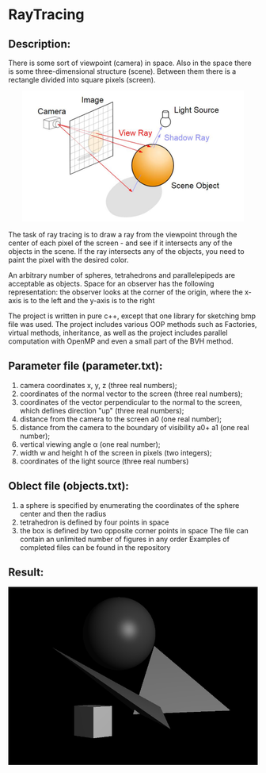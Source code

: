 # RayTracing
## Description:

There is some sort of viewpoint (camera) in space. Also in the space there is some three-dimensional structure (scene). Between them there is a rectangle divided into square pixels (screen).

<p align="center">
  <img src="screenshots/ray.png" alt="Ray Image">
</p>

The task of ray tracing is to draw a ray from the viewpoint through the center of each pixel of the screen - and see if it intersects any of the objects in the scene. If the ray intersects any of the objects, you need to paint the pixel with the desired color.

An arbitrary number of spheres, tetrahedrons and parallelepipeds are acceptable as objects. Space for an observer has the following representation: the observer looks at the corner of the origin, where the x-axis is to the left and the y-axis is to the right

The project is written in pure c++, except that one library for sketching bmp file was used.
The project includes various OOP methods such as Factories, virtual methods, inheritance, as well as the project includes parallel computation with OpenMP and even a small part of the BVH method.

## Parameter file (parameter.txt):
1) camera coordinates x, y, z (three real numbers);
2) coordinates of the normal vector to the screen (three real numbers);
3) coordinates of the vector perpendicular to the normal to the screen, which defines
direction "up" (three real numbers);
4) distance from the camera to the screen a0 (one real number);
5) distance from the camera to the boundary of visibility a0+ a1 (one real number); 
6) vertical viewing angle α (one real number);
7) width w and height h of the screen in pixels (two integers);
8) coordinates of the light source (three real numbers)

## Oblect file (objects.txt):
1) a sphere is specified by enumerating the coordinates of the sphere center and then the radius
2) tetrahedron is defined by four points in space
3) the box is defined by two opposite corner points in space
The file can contain an unlimited number of figures in any order
Examples of completed files can be found in the repository

## Result:

<p align="center">
  <img src="screenshots/out.png" alt="Ray Image">
</p>
